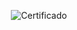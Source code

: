 <div align="center">

  ![Certificado](https://user-images.githubusercontent.com/86432393/217130270-0a35d1a4-1f46-4028-8385-aff01d6c0d41.png)

</div>